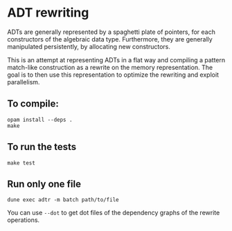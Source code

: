 # ADT rewriting

ADTs are generally represented by a spaghetti plate of pointers, for each
constructors of the algebraic data type. Furthermore, they are generally
manipulated persistently, by allocating new constructors.

This is an attempt at representing ADTs in a flat way and compiling a 
pattern match-like construction as a rewrite on the memory representation.
The goal is to then use this representation to optimize the rewriting and 
exploit parallelism.

## To compile:
```
opam install --deps .
make
```

## To run the tests
```
make test
```

## Run only one file
```
dune exec adtr -m batch path/to/file
```

You can use `--dot` to get dot files of the dependency graphs of the rewrite operations.
